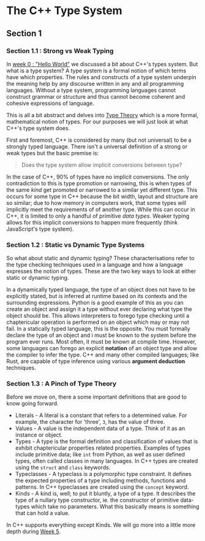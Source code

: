 # The C++ Type System

## Section 1

### Section 1.1 : Strong vs Weak Typing

In [week 0 : "Hello World"](/content/chapter1/tasks/helloworld.md#61--introducing-c) we discussed a bit about C++'s types system. But what is a type system? A type system is a formal notion of which terms have which properties. The rules and constructs of a type system underpin the meaning help by any discourse written in any and all programming languages. Without a type system, programming languages cannot construct grammar or structure and thus cannot become coherent and cohesive expressions of language.

This is all a bit abstract and delves into [Type Theory](https://en.wikipedia.org/wiki/Type_theory) which is a more formal, mathematical notion of types. For our purposes we will just look at what C++'s type system does.

First and foremost, C++ is considered by many (but not universal) to be a strongly typed language. There isn't a universal definition of a strong or weak types but the basic premise is:

> Does the type system allow implicit conversions between type?

In the case of C++, 90% of types have no implicit conversions. The only contradiction to this is type promotion or narrowing, this is when types of the same _kind_ get promoted or narrowed to a similar yet different type. This occurs for some type in C++ because the bit width, layout and structure are so similar; due to how memory in computers work, that some types will implicitly meet the requirements of of another type. While this can occur in C++, it is limited to only a handful of primitive _data types_. Weaker typing allows for this implicit conversions to happen more frequently (think JavaScript's type system).

### Section 1.2 : Static vs Dynamic Type Systems

So what about static and dynamic typing? These characterisations refer to the type checking techniques used in a language and how a language expresses the notion of types. These are the two key ways to look at either static or dynamic typing.

In a dynamically typed language, the type of an object does not have to be explicitly stated, but is inferred at runtime based on its contexts and the surrounding expressions. Python is a good example of this as you can create an object and assign it a type without ever declaring what type the object should be. This allows interpreters to forego type checking until a chaptericular operation is performed on an object which may or may not fail. In a statically typed language, this is the opposite. You must formally declare the type of an object and i must be known to the system before the program ever runs. Most often, it must be known at compile time. However, some languages can forego an explicit **notation** of an object type and allow the compiler to infer the type. C++ and many other compiled languages; like Rust, are capable of type inference using various **argument deduction** techniques.

### Section 1.3 : A Pinch of Type Theory

Before we move on, there a some important definitions that are good to know going forward.

- Literals - A literal is a constant that refers to a determined value. For example, the character for 'three', `3`, has the value of three.
- Values - A value is the independent data of a type. Think of it as an instance or object.
- Types - A type is the formal definition and classification of values that is exhibit chaptericular properties related properties. Examples of types include primitive data; like `int` from Python, as well as user defined types, often called classes in many languages. In C++ types are created using the `struct` and `class` keywords.
- Typeclasses - A typeclass is a polymorphic type constraint. It defines the expected properties of a type including methods, functions and patterns. In C++ typeclasses are created using the `concept` keyword.
- Kinds - A kind is, well; to put it bluntly, a type of a type. It describes the type of a nullary type constructor, ie. the constructor of primitive data-types which take no parameters. What this basically means is something that can hold a value.

In C++ supports everything except Kinds. We will go more into a little more depth during [Week 5](/content/week5/README.md).
